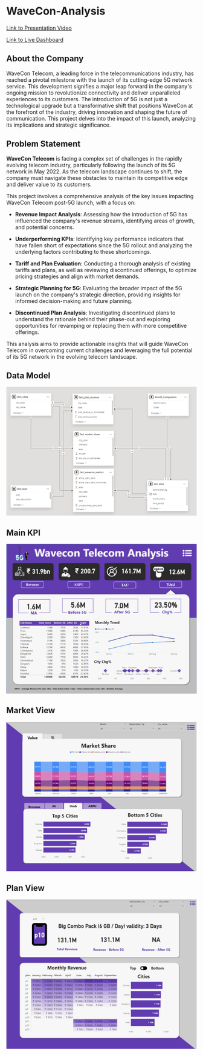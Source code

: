 # WaveCon-Analysis
[Link to Presentation Video](https://www.youtube.com/embed/MirnkVpcr4I?si=0wiIJjZT3Ts-KlGu)

[Link to Live Dashboard](https://app.powerbi.com/view?r=eyJrIjoiNWQzMWI0OTEtYWVhMC00MzlhLTlhNjMtYmMzZjQ4MjEwNDBjIiwidCI6ImM2ZTU0OWIzLTVmNDUtNDAzMi1hYWU5LWQ0MjQ0ZGM1YjJjNCJ9)


## About the Company

WaveCon Telecom, a leading force in the telecommunications industry, has reached a pivotal milestone with the launch of its cutting-edge 5G network service. This development signifies a major leap forward in the company's ongoing mission to revolutionize connectivity and deliver unparalleled experiences to its customers. The introduction of 5G is not just a technological upgrade but a transformative shift that positions WaveCon at the forefront of the industry, driving innovation and shaping the future of communication. This project delves into the impact of this launch, analyzing its implications and strategic significance.


## Problem Statement

**WaveCon Telecom** is facing a complex set of challenges in the rapidly evolving telecom industry, particularly following the launch of its 5G network in May 2022. As the telecom landscape continues to shift, the company must navigate these obstacles to maintain its competitive edge and deliver value to its customers.

This project involves a comprehensive analysis of the key issues impacting WaveCon Telecom post-5G launch, with a focus on:

- **Revenue Impact Analysis**: Assessing how the introduction of 5G has influenced the company's revenue streams, identifying areas of growth, and potential concerns.

- **Underperforming KPIs**: Identifying key performance indicators that have fallen short of expectations since the 5G rollout and analyzing the underlying factors contributing to these shortcomings.

- **Tariff and Plan Evaluation**: Conducting a thorough analysis of existing tariffs and plans, as well as reviewing discontinued offerings, to optimize pricing strategies and align with market demands.

- **Strategic Planning for 5G**: Evaluating the broader impact of the 5G launch on the company's strategic direction, providing insights for informed decision-making and future planning.

- **Discontinued Plan Analysis**: Investigating discontinued plans to understand the rationale behind their phase-out and exploring opportunities for revamping or replacing them with more competitive offerings.

This analysis aims to provide actionable insights that will guide WaveCon Telecom in overcoming current challenges and leveraging the full potential of its 5G network in the evolving telecom landscape.



## Data Model

![](https://github.com/AnupamKNN/WaveCon-Analysis/blob/main/Imgs/00.%20Data%20Model.png)


## Main KPI

![](https://github.com/AnupamKNN/WaveCon-Analysis/blob/main/Imgs/01.%20Main%20KPI.png)


## Market View

![](https://github.com/AnupamKNN/WaveCon-Analysis/blob/main/Imgs/02.%20Market%20View.png)


## Plan View

![](https://github.com/AnupamKNN/WaveCon-Analysis/blob/main/Imgs/03.%20Plan%20View.png)
